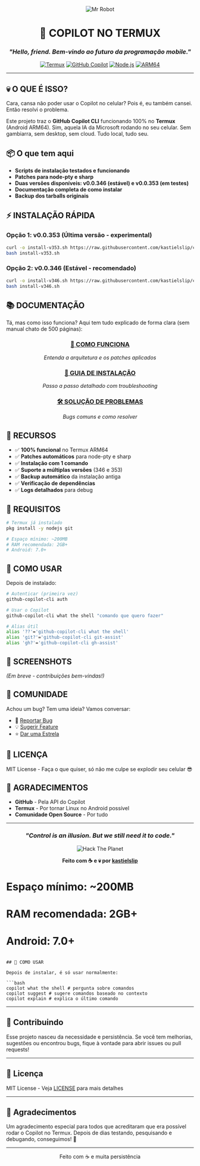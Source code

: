 <div align="center">

![Mr Robot](https://media.giphy.com/media/dLolp8dtrYCJi/giphy.gif)

# 🤖 COPILOT NO TERMUX
### *"Hello, friend. Bem-vindo ao futuro da programação mobile."*

[![Termux](https://img.shields.io/badge/Termux-000000?style=for-the-badge&logo=android&logoColor=white)](https://termux.com)
[![GitHub Copilot](https://img.shields.io/badge/GitHub_Copilot-000000?style=for-the-badge&logo=github&logoColor=white)](https://github.com/features/copilot)
[![Node.js](https://img.shields.io/badge/Node.js-43853D?style=for-the-badge&logo=node.js&logoColor=white)](https://nodejs.org)
[![ARM64](https://img.shields.io/badge/ARM64-0091BD?style=for-the-badge&logo=arm&logoColor=white)](https://www.arm.com/)

---

</div>

## 💀 O QUE É ISSO?

Cara, cansa não poder usar o Copilot no celular? Pois é, eu também cansei. Então resolvi o problema.

Este projeto traz o **GitHub Copilot CLI** funcionando 100% no **Termux** (Android ARM64). Sim, aquela IA da Microsoft rodando no seu celular. Sem gambiarra, sem desktop, sem cloud. Tudo local, tudo seu.

## 📦 O que tem aqui

- **Scripts de instalação testados e funcionando**
- **Patches para node-pty e sharp**
- **Duas versões disponíveis: v0.0.346 (estável) e v0.0.353 (em testes)**
- **Documentação completa de como instalar**
- **Backup dos tarballs originais**

## ⚡ INSTALAÇÃO RÁPIDA

### Opção 1: v0.0.353 (Última versão - experimental)
```bash
curl -o install-v353.sh https://raw.githubusercontent.com/kastielslip/copilot-termux/master/install-v353.sh
bash install-v353.sh
```

### Opção 2: v0.0.346 (Estável - recomendado)
```bash
curl -o install-v346.sh https://raw.githubusercontent.com/kastielslip/copilot-termux/master/install-v346.sh
bash install-v346.sh
```

## 📚 DOCUMENTAÇÃO

Tá, mas como isso funciona? Aqui tem tudo explicado de forma clara (sem manual chato de 500 páginas):

<div align="center">

### [📖 COMO FUNCIONA](https://raw.githack.com/kastielslip/copilot-termux/master/docs/COMO_FUNCIONA.html)
*Entenda a arquitetura e os patches aplicados*

### [🔧 GUIA DE INSTALAÇÃO](https://raw.githack.com/kastielslip/copilot-termux/master/docs/INSTALACAO.html)
*Passo a passo detalhado com troubleshooting*

### [🛠️ SOLUÇÃO DE PROBLEMAS](https://raw.githack.com/kastielslip/copilot-termux/master/docs/TROUBLESHOOTING.html)
*Bugs comuns e como resolver*

</div>

## 🎯 RECURSOS

- ✅ **100% funcional** no Termux ARM64
- ✅ **Patches automáticos** para node-pty e sharp
- ✅ **Instalação com 1 comando**
- ✅ **Suporte a múltiplas versões** (346 e 353)
- ✅ **Backup automático** da instalação antiga
- ✅ **Verificação de dependências**
- ✅ **Logs detalhados** para debug

## 🧠 REQUISITOS

```bash
# Termux já instalado
pkg install -y nodejs git

# Espaço mínimo: ~200MB
# RAM recomendada: 2GB+
# Android: 7.0+
```

## 🚀 COMO USAR

Depois de instalado:

```bash
# Autenticar (primeira vez)
github-copilot-cli auth

# Usar o Copilot
github-copilot-cli what the shell "comando que quero fazer"

# Alias útil
alias '??'='github-copilot-cli what the shell'
alias 'git?'='github-copilot-cli git-assist'
alias 'gh?'='github-copilot-cli gh-assist'
```

## 🎨 SCREENSHOTS

*(Em breve - contribuições bem-vindas!)*

## 💬 COMUNIDADE

Achou um bug? Tem uma ideia? Vamos conversar:

- 🐛 [Reportar Bug](https://github.com/kastielslip/copilot-termux/issues)
- 💡 [Sugerir Feature](https://github.com/kastielslip/copilot-termux/issues)
- ⭐ [Dar uma Estrela](https://github.com/kastielslip/copilot-termux)

## 📜 LICENÇA

MIT License - Faça o que quiser, só não me culpe se explodir seu celular 😎

## 🙏 AGRADECIMENTOS

- **GitHub** - Pela API do Copilot
- **Termux** - Por tornar Linux no Android possível  
- **Comunidade Open Source** - Por tudo

---

<div align="center">

### *"Control is an illusion. But we still need it to code."*

![Hack The Planet](https://i.imgur.com/JELwtGU.gif)

**Feito com ☕ e 💀 por [kastielslip](https://github.com/kastielslip)**

</div>

# Espaço mínimo: ~200MB
# RAM recomendada: 2GB+
# Android: 7.0+
```

## 🚀 COMO USAR

Depois de instalar, é só usar normalmente:

```bash
copilot what the shell # pergunta sobre comandos
copilot suggest # sugere comandos baseado no contexto
copilot explain # explica o último comando
```

---

## 🤝 Contribuindo

Esse projeto nasceu da necessidade e persistência. Se você tem melhorias, sugestões ou encontrou bugs, fique à vontade para abrir issues ou pull requests!

---

## 📝 Licença

MIT License - Veja [LICENSE](LICENSE) para mais detalhes

---

## 🙏 Agradecimentos

Um agradecimento especial para todos que acreditaram que era possível rodar o Copilot no Termux. Depois de dias testando, pesquisando e debugando, conseguimos! 🎉

---

<p align="center">
  Feito com ☕ e muita persistência
</p>
